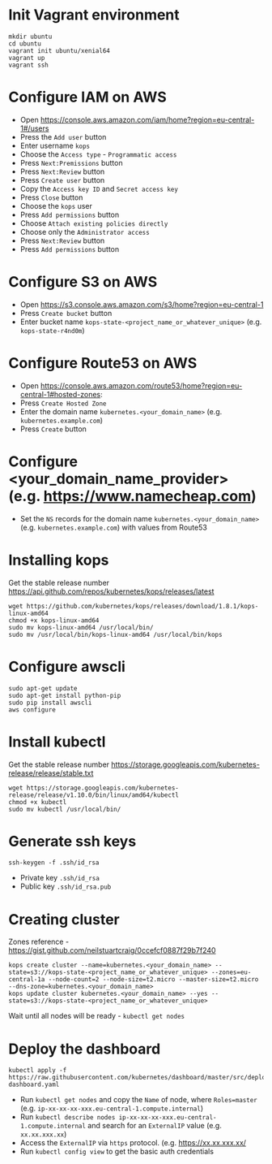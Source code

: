 # Init Vagrant environment
```
mkdir ubuntu
cd ubuntu
vagrant init ubuntu/xenial64
vagrant up
vagrant ssh
```

# Configure IAM on AWS
- Open https://console.aws.amazon.com/iam/home?region=eu-central-1#/users
- Press the `Add user` button
- Enter username `kops`
- Choose the `Access type` - `Programmatic access`
- Press `Next:Premissions` button
- Press `Next:Review` button
- Press `Create user` button
- Copy the `Access key ID` and `Secret access key`
- Press `Close` button
- Choose the `kops` user
- Press `Add permissions` button
- Choose `Attach existing policies directly`
- Choose only the `Administrator access`
- Press `Next:Review` button
- Press `Add permissions` button

# Configure S3 on AWS
- Open https://s3.console.aws.amazon.com/s3/home?region=eu-central-1
- Press `Create bucket` button
- Enter bucket name `kops-state-<project_name_or_whatever_unique>` (e.g. `kops-state-r4nd0m`)

# Configure Route53 on AWS
- Open https://console.aws.amazon.com/route53/home?region=eu-central-1#hosted-zones:
- Press `Create Hosted Zone`
- Enter the domain name `kubernetes.<your_domain_name>` (e.g. `kubernetes.example.com`)
- Press `Create` button

# Configure <your_domain_name_provider> (e.g. https://www.namecheap.com)
- Set the `NS` records for the domain name `kubernetes.<your_domain_name>` (e.g. `kubernetes.example.com`) with values from Route53

# Installing kops
Get the stable release number https://api.github.com/repos/kubernetes/kops/releases/latest
```
wget https://github.com/kubernetes/kops/releases/download/1.8.1/kops-linux-amd64
chmod +x kops-linux-amd64
sudo mv kops-linux-amd64 /usr/local/bin/
sudo mv /usr/local/bin/kops-linux-amd64 /usr/local/bin/kops
```

# Configure awscli
```
sudo apt-get update
sudo apt-get install python-pip
sudo pip install awscli
aws configure
```

# Install kubectl
Get the stable release number https://storage.googleapis.com/kubernetes-release/release/stable.txt
```
wget https://storage.googleapis.com/kubernetes-release/release/v1.10.0/bin/linux/amd64/kubectl
chmod +x kubectl
sudo mv kubectl /usr/local/bin/
```

# Generate ssh keys
```
ssh-keygen -f .ssh/id_rsa
```
- Private key `.ssh/id_rsa`
- Public key `.ssh/id_rsa.pub`

# Creating cluster
Zones reference - https://gist.github.com/neilstuartcraig/0ccefcf0887f29b7f240
```
kops create cluster --name=kubernetes.<your_domain_name> --state=s3://kops-state-<project_name_or_whatever_unique> --zones=eu-central-1a --node-count=2 --node-size=t2.micro --master-size=t2.micro --dns-zone=kubernetes.<your_domain_name>
kops update cluster kubernetes.<your_domain_name> --yes --state=s3://kops-state-<project_name_or_whatever_unique>
```

Wait until all nodes will be ready - `kubectl get nodes`

# Deploy the dashboard
```
kubectl apply -f https://raw.githubusercontent.com/kubernetes/dashboard/master/src/deploy/recommended/kubernetes-dashboard.yaml
```
- Run `kubectl get nodes` and copy the `Name` of node, where `Roles=master` (e.g. `ip-xx-xx-xx-xxx.eu-central-1.compute.internal`)
- Run `kubectl describe nodes ip-xx-xx-xx-xxx.eu-central-1.compute.internal` and search for an `ExternalIP` value (e.g. `xx.xx.xxx.xx`)
- Access the `ExternalIP` via `https` protocol. (e.g. https://xx.xx.xxx.xx/
- Run `kubectl config view` to get the basic auth credentials

